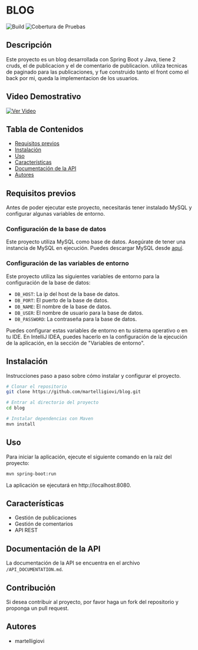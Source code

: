# BLOG

 ![Build](https://img.shields.io/badge/build-passing-brightgreen.svg) ![Cobertura de Pruebas](https://img.shields.io/badge/tests-100%25-success.svg)

## Descripción

Este proyecto es un blog  desarrollada con Spring Boot y Java, tiene 2 cruds, el de publicacion y el de comentario de publicacion. utiliza tecnicas de paginado para las publicaciones, y fue construido tanto el front como el back por mi, queda la implementacion de los usuarios.


## Video Demostrativo

[![Ver Video](https://img.youtube.com/vi/ID_DEL_VIDEO/maxresdefault.jpg)](https://www.youtube.com/watch?v=PKg-Y6ZyYAw)


## Tabla de Contenidos
- [Requisitos previos](#Requisitos)
- [Instalación](#instalación)
- [Uso](#uso)
- [Características](#características)
- [Documentación de la API](#documentación-de-la-api)
- [Autores](#autores)

## Requisitos previos

Antes de poder ejecutar este proyecto, necesitarás tener instalado MySQL y configurar algunas variables de entorno.

### Configuración de la base de datos

Este proyecto utiliza MySQL como base de datos. Asegúrate de tener una instancia de MySQL en ejecución. Puedes descargar MySQL desde [aquí](https://dev.mysql.com/downloads/mysql/).

### Configuración de las variables de entorno

Este proyecto utiliza las siguientes variables de entorno para la configuración de la base de datos:

- `DB_HOST`: La ip del host de la base de datos.
- `DB_PORT`: El puerto de la base de datos.
- `DB_NAME`: El nombre de la base de datos.
- `DB_USER`: El nombre de usuario para la base de datos.
- `DB_PASSWORD`: La contraseña para la base de datos.

Puedes configurar estas variables de entorno en tu sistema operativo o en tu IDE. En IntelliJ IDEA, puedes hacerlo en la configuración de la ejecución de la aplicación, en la sección de "Variables de entorno".

## Instalación

Instrucciones paso a paso sobre cómo instalar y configurar el proyecto.

```bash
# Clonar el repositorio
git clone https://github.com/martelligiovi/blog.git

# Entrar al directorio del proyecto
cd blog

# Instalar dependencias con Maven
mvn install
```

## Uso

Para iniciar la aplicación, ejecute el siguiente comando en la raíz del proyecto:

```bash
mvn spring-boot:run
```

La aplicación se ejecutará en http://localhost:8080.

## Características

- Gestión de publicaciones
- Gestión de comentarios
- API REST

## Documentación de la API

La documentación de la API se encuentra en el archivo `/API_DOCUMENTATION.md`.

## Contribución

Si desea contribuir al proyecto, por favor haga un fork del repositorio y proponga un pull request.


## Autores

- martelligiovi

